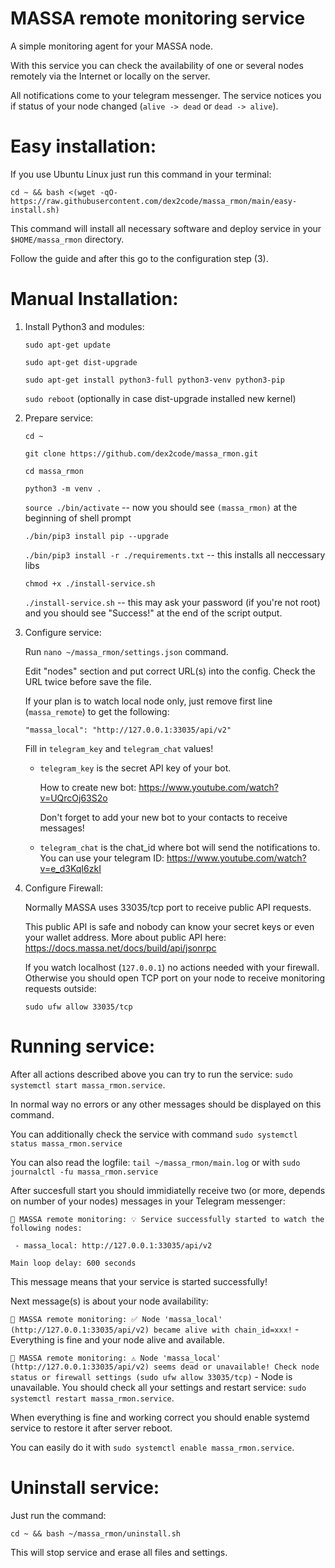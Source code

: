 # MASSA remote monitoring service

A simple monitoring agent for your MASSA node.

With this service you can check the availability of one or several nodes remotely via the Internet or locally on the server.

All notifications come to your telegram messenger. The service notices you if status of your node changed (`alive -> dead` or `dead -> alive`).



# Easy installation:

If you use Ubuntu Linux just run this command in your terminal:
```
cd ~ && bash <(wget -qO- https://raw.githubusercontent.com/dex2code/massa_rmon/main/easy-install.sh)
```

This command will install all necessary software and deploy service in your `$HOME/massa_rmon` directory.

Follow the guide and after this go to the configuration step (3).



# Manual Installation:

1. Install Python3 and modules:
   
   `sudo apt-get update`
   
   `sudo apt-get dist-upgrade`

   `sudo apt-get install python3-full python3-venv python3-pip`

   `sudo reboot` (optionally in case dist-upgrade installed new kernel)


2. Prepare service:

   `cd ~`

   `git clone https://github.com/dex2code/massa_rmon.git`

   `cd massa_rmon`

   `python3 -m venv .`

   `source ./bin/activate` -- now you should see `(massa_rmon)` at the beginning of shell prompt

   `./bin/pip3 install pip --upgrade`

   `./bin/pip3 install -r ./requirements.txt` -- this installs all neccessary libs

   `chmod +x ./install-service.sh`

   `./install-service.sh` -- this may ask your password (if you're not root) and you should see "Success!" at the end of the script output.
   

3. Configure service:

   Run `nano ~/massa_rmon/settings.json` command.

   Edit "nodes" section and put correct URL(s) into the config. Check the URL twice before save the file.

   If your plan is to watch local node only, just remove first line (`massa_remote`) to get the following:
   
   `"massa_local": "http://127.0.0.1:33035/api/v2"`

   Fill in `telegram_key` and `telegram_chat` values!

   - `telegram_key` is the secret API key of your bot.
  
     How to create new bot: https://www.youtube.com/watch?v=UQrcOj63S2o

     Don't forget to add your new bot to your contacts to receive messages!

   - `telegram_chat` is the chat_id where bot will send the notifications to. You can use your telegram ID: https://www.youtube.com/watch?v=e_d3KqI6zkI
  

4. Configure Firewall:

   Normally MASSA uses 33035/tcp port to receive public API requests.

   This public API is safe and nobody can know your secret keys or even your wallet address. More about public API here: https://docs.massa.net/docs/build/api/jsonrpc

   If you watch localhost (`127.0.0.1`) no actions needed with your firewall. Otherwise you should open TCP port on your node to receive monitoring requests outside:

   `sudo ufw allow 33035/tcp`



# Running service:

After all actions described above you can try to run the service: `sudo systemctl start massa_rmon.service`.

In normal way no errors or any other messages should be displayed on this command.

You can additionally check the service with command `sudo systemctl status massa_rmon.service`

You can also read the logfile: `tail ~/massa_rmon/main.log` or with `sudo journalctl -fu massa_rmon.service`



After succesfull start you should immidiatelly receive two (or more, depends on number of your nodes) messages in your Telegram messenger:

`🤖 MASSA remote monitoring: 💡 Service successfully started to watch the following nodes:`

` - massa_local: http://127.0.0.1:33035/api/v2`

`Main loop delay: 600 seconds`

This message means that your service is started successfully!



Next message(s) is about your node availability:

`🤖 MASSA remote monitoring: ✅ Node 'massa_local' (http://127.0.0.1:33035/api/v2) became alive with chain_id=xxx!` - Everything is fine and your node alive and available.

`🤖 MASSA remote monitoring: ⚠ Node 'massa_local' (http://127.0.0.1:33035/api/v2) seems dead or unavailable! Check node status or firewall settings (sudo ufw allow 33035/tcp)` - Node is unavailable. You should check all your settings and restart service: `sudo systemctl restart massa_rmon.service`.

When everything is fine and working correct you should enable systemd service to restore it after server reboot.

You can easily do it with `sudo systemctl enable massa_rmon.service`.


# Uninstall service:

Just run the command: 
```
cd ~ && bash ~/massa_rmon/uninstall.sh
```

This will stop service and erase all files and settings.

